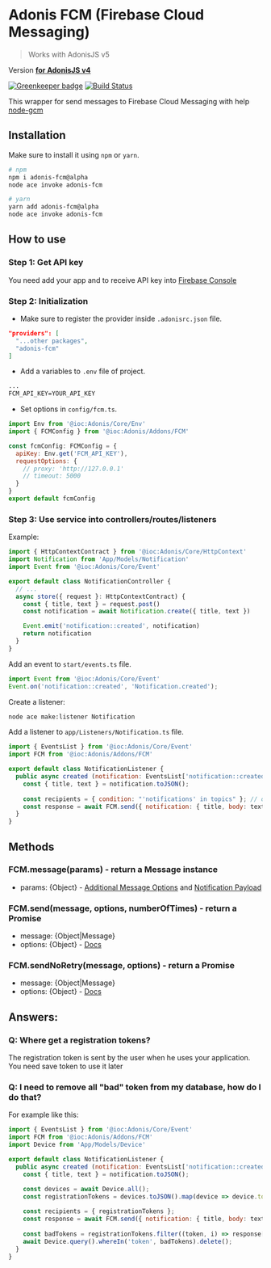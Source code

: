 # Adonis FCM (Firebase Cloud Messaging)

> Works with AdonisJS v5

Version [**for AdonisJS v4**](https://github.com/lookinlab/adonis-fcm/tree/v0)

[![Greenkeeper badge](https://badges.greenkeeper.io/lookinlab/adonis-fcm.svg)](https://greenkeeper.io/)
[![Build Status](https://travis-ci.org/lookinlab/adonis-fcm.svg?branch=develop)](https://travis-ci.org/lookinlab/adonis-fcm)

This wrapper for send messages to Firebase Cloud Messaging with help [node-gcm](https://github.com/ToothlessGear/node-gcm)

## Installation

Make sure to install it using `npm` or `yarn`.

```bash
# npm
npm i adonis-fcm@alpha
node ace invoke adonis-fcm

# yarn
yarn add adonis-fcm@alpha
node ace invoke adonis-fcm
```

## How to use

### Step 1: Get API key

You need add your app and to receive API key into [Firebase Console](https://console.firebase.google.com/)

### Step 2: Initialization

- Make sure to register the provider inside `.adonisrc.json` file.

```json
"providers": [
  "...other packages",
  "adonis-fcm"
]
```

- Add a variables to `.env` file of project.
```txt
...
FCM_API_KEY=YOUR_API_KEY
```

- Set options in `config/fcm.ts`.

```js
import Env from '@ioc:Adonis/Core/Env'
import { FCMConfig } from '@ioc:Adonis/Addons/FCM'

const fcmConfig: FCMConfig = {
  apiKey: Env.get('FCM_API_KEY'),
  requestOptions: {
    // proxy: 'http://127.0.0.1'
    // timeout: 5000
  }
}
export default fcmConfig
```

### Step 3: Use service into controllers/routes/listeners

Example:

```js
import { HttpContextContract } from '@ioc:Adonis/Core/HttpContext'
import Notification from 'App/Models/Notification'
import Event from '@ioc:Adonis/Core/Event'

export default class NotificationController {
  // ...
  async store({ request }: HttpContextContract) {
    const { title, text } = request.post()
    const notification = await Notification.create({ title, text })

    Event.emit('notification::created', notification)
    return notification
  }
}
```

Add an event to `start/events.ts` file.

```js
import Event from '@ioc:Adonis/Core/Event'
Event.on('notification::created', 'Notification.created');
```

Create a listener:

```bash
node ace make:listener Notification
```

Add a listener to `app/Listeners/Notification.ts` file.

```js
import { EventsList } from '@ioc:Adonis/Core/Event'
import FCM from '@ioc:Adonis/Addons/FCM'

export default class NotificationListener {
  public async created (notification: EventsList['notification::created']) {
    const { title, text } = notification.toJSON();
    
    const recipients = { condition: "'notifications' in topics" }; // or { registrationTokens: [...] }
    const response = await FCM.send({ notification: { title, body: text }}, recipients);
  }
}
```

## Methods

### FCM.message(params) - return a Message instance
- params:  {Object} - [Additional Message Options](https://github.com/ToothlessGear/node-gcm#additional-message-options) and [Notification Payload](https://github.com/ToothlessGear/node-gcm#notification-payload-option-table)

### FCM.send(message, options, numberOfTimes) - return a Promise
- message: {Object|Message}
- options: {Object} - [Docs](https://github.com/ToothlessGear/node-gcm#recipients)

### FCM.sendNoRetry(message, options) - return a Promise
- message: {Object|Message}
- options: {Object} - [Docs](https://github.com/ToothlessGear/node-gcm#recipients)
 
## Answers:

### Q: Where get a registration tokens?
The registration token is sent by the user when he uses your application. You need save token to use it later

### Q: I need to remove all "bad" token from my database, how do I do that? 
For example like this:

```js
import { EventsList } from '@ioc:Adonis/Core/Event'
import FCM from '@ioc:Adonis/Addons/FCM'
import Device from 'App/Models/Device'

export default class NotificationListener {
  public async created (notification: EventsList['notification::created']) {
    const { title, text } = notification.toJSON();

    const devices = await Device.all();
    const registrationTokens = devices.toJSON().map(device => device.token);
    
    const recipients = { registrationTokens };
    const response = await FCM.send({ notification: { title, body: text }}, recipients);
    
    const badTokens = registrationTokens.filter((token, i) => response[i].error !== null);
    await Device.query().whereIn('token', badTokens).delete();
  }
}
```
